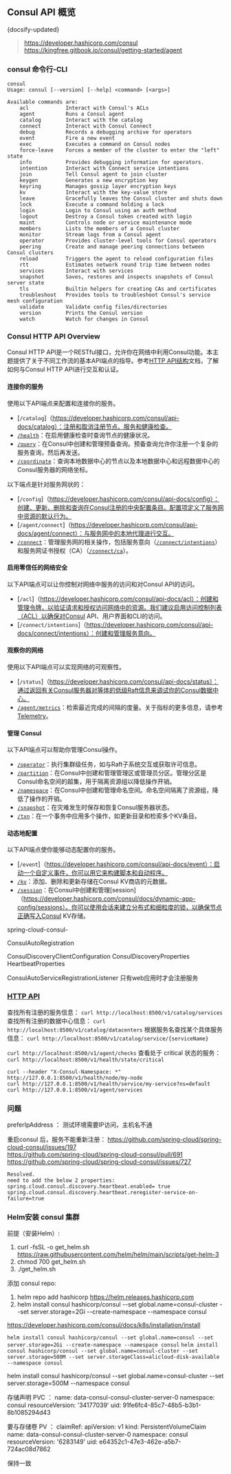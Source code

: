## Consul API 概览
{docsify-updated}
> https://developer.hashicorp.com/consul
> https://kingfree.gitbook.io/consul/getting-started/agent

### consul 命令行-CLI
```
consul
Usage: consul [--version] [--help] <command> [<args>]

Available commands are:
    acl            Interact with Consul's ACLs
    agent          Runs a Consul agent
    catalog        Interact with the catalog
    connect        Interact with Consul Connect
    debug          Records a debugging archive for operators
    event          Fire a new event
    exec           Executes a command on Consul nodes
    force-leave    Forces a member of the cluster to enter the "left" state
    info           Provides debugging information for operators.
    intention      Interact with Connect service intentions
    join           Tell Consul agent to join cluster
    keygen         Generates a new encryption key
    keyring        Manages gossip layer encryption keys
    kv             Interact with the key-value store
    leave          Gracefully leaves the Consul cluster and shuts down
    lock           Execute a command holding a lock
    login          Login to Consul using an auth method
    logout         Destroy a Consul token created with login
    maint          Controls node or service maintenance mode
    members        Lists the members of a Consul cluster
    monitor        Stream logs from a Consul agent
    operator       Provides cluster-level tools for Consul operators
    peering        Create and manage peering connections between Consul clusters
    reload         Triggers the agent to reload configuration files
    rtt            Estimates network round trip time between nodes
    services       Interact with services
    snapshot       Saves, restores and inspects snapshots of Consul server state
    tls            Builtin helpers for creating CAs and certificates
    troubleshoot   Provides tools to troubleshoot Consul's service mesh configuration
    validate       Validate config files/directories
	version        Prints the Consul version
    watch          Watch for changes in Consul
```

### Consul HTTP API Overview 
Consul HTTP API是一个RESTful接口，允许你在网络中利用Consul功能。本主题提供了关于不同工作流的基本API端点的指导。参考[HTTP API结构](/consul/api-docs/api-structure)文档，了解如何与Consul HTTP API进行交互和认证。

#### 连接你的服务
使用以下API端点来配置和连接你的服务。
- [`/catalog`]（https://developer.hashicorp.com/consul/api-docs/catalog）：注册和取消注册节点、服务和健康检查。
- [`/health`](https://developer.hashicorp.com/consul/api-docs/health)：在启用健康检查时查询节点的健康状况。
- [`/query`](https://developer.hashicorp.com/consul/api-docs/query)：在Consul中创建和管理预备查询。预备查询允许你注册一个复杂的服务查询，然后再发送。
- [`/coordinate`](https://developer.hashicorp.com/consul/api-docs/coordinate)：查询本地数据中心的节点以及本地数据中心和远程数据中心的Consul服务器的网络坐标。

以下端点是针对服务网状的：

- [`/config`]（https://developer.hashicorp.com/consul/api-docs/config）：创建、更新、删除和查询在Consul注册的中央配置条目。配置项定义了服务网中资源的默认行为。
- [`/agent/connect`]（https://developer.hashicorp.com/consul/api-docs/agent/connect）：与服务网中的本地代理进行交互。
- [`/connect`](https://developer.hashicorp.com/consul/api-docs/connect)：管理服务网的相关操作，包括服务意向（[`/connect/intentions`](https://developer.hashicorp.com/consul/api-docs/connect/intentions)）和服务网证书授权（CA）（[`/connect/ca`](https://developer.hashicorp.com/consul/api-docs/connect/ca)）。

#### 启用零信任的网络安全
以下API端点可以让你控制对网络中服务的访问和对Consul API的访问。
- [`/acl`]（https://developer.hashicorp.com/consul/api-docs/acl）：创建和管理令牌，以验证请求和授权访问网络中的资源。我们建议启用访问控制列表（ACL）以确保对Consul API、用户界面和CLI的访问。
- [`/connect/intentions`]（https://developer.hashicorp.com/consul/api-docs/connect/intentions）：创建和管理服务意向。

#### 观察你的网络
使用以下API端点可以实现网络的可观察性。
- [`/status`]（https://developer.hashicorp.com/consul/api-docs/status）：通过返回有关Consul服务器对等体的低级Raft信息来调试你的Consul数据中心。
- [`/agent/metrics`](https://developer.hashicorp.com/consul/api-docs/agent#view-metrics)：检索最近完成的间隔的度量。关于指标的更多信息，请参考 [Telemetry](/consul/docs/agent/telemetry)。

#### 管理 Consul
以下API端点可以帮助你管理Consul操作。
- [`/operator`](https://developer.hashicorp.com/consul/api-docs/operator)：执行集群级任务，如与Raft子系统交互或获取许可信息。
- [`/partition`](https://developer.hashicorp.com/consul/api-docs/admin-partitions)：在Consul中创建和管理管理区或管理员分区。管理分区是Consul命名空间的超集，用于隔离资源组以降低操作开销。
- [`/namespace`](https://developer.hashicorp.com/consul/api-docs/namespaces)：在Consul中创建和管理命名空间。命名空间隔离了资源组，降低了操作的开销。
- [`/snapshot`](https://developer.hashicorp.com/consul/api-docs/snapshot)：在灾难发生时保存和恢复Consul服务器状态。
- [`/txn`](https://developer.hashicorp.com/consul/api-docs/txn)：在一个事务中应用多个操作，如更新目录和检索多个KV条目。

#### 动态地配置
以下API端点使你能够动态配置你的服务。
- [`/event`]（https://developer.hashicorp.com/consul/api-docs/event）：启动一个自定义事件，你可以用它来构建脚本和自动程序。
- [`/kv`](https://developer.hashicorp.com/consul/api-docs/kv)：添加、删除和更新存储在Consul KV商店的元数据。
- [`/session`](https://developer.hashicorp.com/consul/api-docs/session)：在Consul中创建和管理[session]（https://developer.hashicorp.com/consul/docs/dynamic-app-config/sessions）。你可以使用会话来建立分布式和细粒度的锁，以确保节点正确写入Consul KV存储。



spring-cloud-consul-

ConsulAutoRegistration

ConsulDiscoveryClientConfiguration
            ConsulDiscoveryProperties
HeartbeatProperties

ConsulAutoServiceRegistrationListener
只有web应用时才会注册服务


### [HTTP API](https://developer.hashicorp.com/consul/api-docs/catalog#list-nodes-for-service)
查找所有注册的服务信息： `curl http://localhost:8500/v1/catalog/services`
查找所有注册的数据中心信息： `curl http://localhost:8500/v1/catalog/datacenters`
根据服务名查找某个具体服务信息： `curl http://localhost:8500/v1/catalog/service/{serviceName}`

`curl http://localhost:8500/v1/agent/checks`
查看处于 critical 状态的服务：`curl http://localhost:8500/v1/health/state/critical`

```
curl --header "X-Consul-Namespace: *" http://127.0.0.1:8500/v1/health/node/my-node
curl http://127.0.0.1:8500/v1/health/service/my-service?ns=default
curl http://127.0.0.1:8500/v1/agent/services
```

### 问题
preferIpAddress ： 测试环境需要IP访问，主机名不通

重启consul 后，服务不能重新注册：
https://github.com/spring-cloud/spring-cloud-consul/issues/197  
https://github.com/spring-cloud/spring-cloud-consul/pull/691  
https://github.com/spring-cloud/spring-cloud-consul/issues/727  

```
Resolved.
need to add the below 2 properties:
spring.cloud.consul.discovery.heartbeat.enabled= true
spring.cloud.consul.discovery.heartbeat.reregister-service-on-failure=true
```

### Helm安装 consul 集群
前提（安装Helm）:
1. curl -fsSL -o get_helm.sh https://raw.githubusercontent.com/helm/helm/main/scripts/get-helm-3
2. chmod 700 get_helm.sh
3. ./get_helm.sh

添加 consul repo:
1. helm repo add hashicorp https://helm.releases.hashicorp.com
2. helm install consul hashicorp/consul --set global.name=consul-cluster --set server.storage=2Gi --create-namespace --namespace consul

https://developer.hashicorp.com/consul/docs/k8s/installation/install

`helm install consul hashicorp/consul --set global.name=consul --set server.storage=2Gi --create-namespace --namespace consul`
`helm install consul hashicorp/consul --set global.name=consul-cluster --set server.storage=500M --set server.storageClass=alicloud-disk-available --namespace consul`

helm install consul hashicorp/consul --set global.name=consul-cluster --set server.storage=500M --namespace consul


存储声明 PVC ：
  name: data-consul-consul-cluster-server-0
  namespace: consul
  resourceVersion: '34177039'
  uid: 91fe6fc4-85c7-48b5-b3b1-8b1085294d43

要与存储卷 PV ：
  claimRef:
    apiVersion: v1
    kind: PersistentVolumeClaim
    name: data-consul-consul-cluster-server-0
    namespace: consul
    resourceVersion: '6283149'
    uid: e64352c1-47e3-462e-a5b7-724ac08d7862
  
保持一致